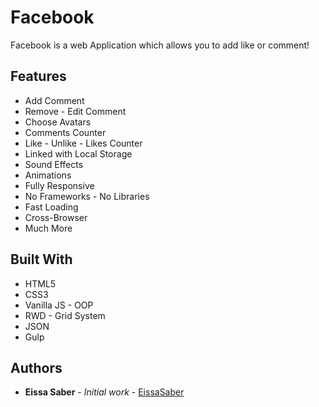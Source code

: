 # Facebook

Facebook is a web Application which allows you to add like or comment!

## Features

* Add Comment
* Remove - Edit Comment
* Choose Avatars
* Comments Counter
* Like - Unlike - Likes Counter
* Linked with Local Storage
* Sound Effects
* Animations
* Fully Responsive
* No Frameworks - No Libraries
* Fast Loading
* Cross-Browser
* Much More

## Built With

* HTML5
* CSS3
* Vanilla JS - OOP
* RWD - Grid System
* JSON
* Gulp

## Authors

* **Eissa Saber** - *Initial work* - [EissaSaber](https://github.com/eissapk)
